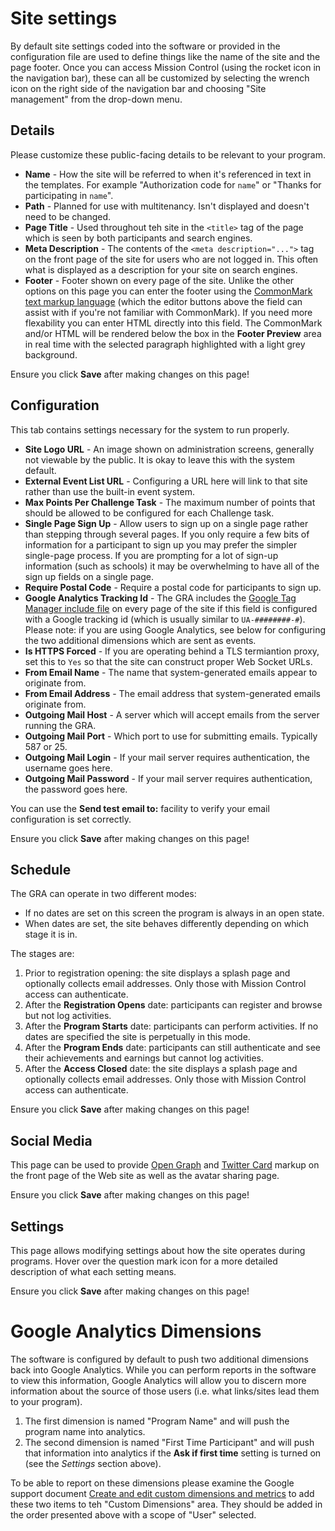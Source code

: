 # Site settings

By default site settings coded into the software or provided in the configuration file are used to define things like the name of the site and the page footer. Once you can access Mission Control (using the rocket icon in the navigation bar), these can all be customized by selecting the wrench icon on the right side of the navigation bar and choosing "Site management" from the drop-down menu.

## Details

Please customize these public-facing details to be relevant to your program.

- **Name** - How the site will be referred to when it's referenced in text in the templates. For example "Authorization code for `name`" or "Thanks for participating in `name`".
- **Path** - Planned for use with multitenancy. Isn't displayed and doesn't need to be changed.
- **Page Title** - Used throughout teh site in the `<title>` tag of the page which is seen by both participants and search engines.
- **Meta Description** - The contents of the `<meta description="...">` tag on the front page of the site for users who are not logged in. This often what is displayed as a description for your site on search engines.
- **Footer** - Footer shown on every page of the site. Unlike the other options on this page you can enter the footer using the [CommonMark text markup language](https://commonmark.org/) (which the editor buttons above the field can assist with if you're not familiar with CommonMark). If you need more flexability you can enter HTML directly into this field. The CommonMark and/or HTML will be rendered below the box in the **Footer Preview** area in real time with the selected paragraph highlighted with a light grey background.

Ensure you click **Save** after making changes on this page!

## Configuration

This tab contains settings necessary for the system to run properly.

- **Site Logo URL** - An image shown on administration screens, generally not viewable by the public. It is okay to leave this with the system default.
- **External Event List URL** - Configuring a URL here will link to that site rather than use the built-in event system.
- **Max Points Per Challenge Task** - The maximum number of points that should be allowed to be configured for each Challenge task.
- **Single Page Sign Up** - Allow users to sign up on a single page rather than stepping through several pages. If you only require a few bits of information for a participant to sign up you may prefer the simpler single-page process. If you are prompting for a lot of sign-up information (such as schools) it may be overwhelming to have all of the sign up fields on a single page.
- **Require Postal Code** - Require a postal code for participants to sign up.
- **Google Analytics Tracking Id** - The GRA includes the [Google Tag Manager include file](https://developers.google.com/analytics/devguides/collection/gtagjs/) on every page of the site if this field is configured with a Google tracking id (which is usually similar to `UA-########-#`). Please note: if you are using Google Analytics, see below for configuring the two additional dimensions which are sent as events.
- **Is HTTPS Forced** - If you are operating behind a TLS termiantion proxy, set this to `Yes` so that the site can construct proper Web Socket URLs.
- **From Email Name** - The name that system-generated emails appear to originate from.
- **From Email Address** - The email address that system-generated emails originate from.
- **Outgoing Mail Host** - A server which will accept emails from the server running the GRA.
- **Outgoing Mail Port** - Which port to use for submitting emails. Typically 587 or 25.
- **Outgoing Mail Login** - If your mail server requires authentication, the username goes here.
- **Outgoing Mail Password** - If your mail server requires authentication, the password goes here.

You can use the **Send test email to:** facility to verify your email configuration is set correctly.

Ensure you click **Save** after making changes on this page!

## Schedule

The GRA can operate in two different modes:

- If no dates are set on this screen the program is always in an open state.
- When dates are set, the site behaves differently depending on which stage it is in.

The stages are:

1. Prior to registration opening: the site displays a splash page and optionally collects email addresses. Only those with Mission Control access can authenticate.
2. After the **Registration Opens** date: participants can register and browse but not log activities.
3. After the **Program Starts** date: participants can perform activities. If no dates are specified the site is perpetually in this mode.
4. After the **Program Ends** date: participants can still authenticate and see their achievements and earnings but cannot log activities.
5. After the **Access Closed** date: the site displays a splash page and optionally collects email addresses. Only those with Mission Control access can authenticate.

Ensure you click **Save** after making changes on this page!

## Social Media

This page can be used to provide [Open Graph](https://developers.facebook.com/docs/sharing/webmasters/#markup) and [Twitter Card](https://developer.twitter.com/en/docs/tweets/optimize-with-cards/guides/getting-started.html) markup on the front page of the Web site as well as the avatar sharing page.

Ensure you click **Save** after making changes on this page!

## Settings

This page allows modifying settings about how the site operates during programs. Hover over the question mark icon for a more detailed description of what each setting means.

Ensure you click **Save** after making changes on this page!

# Google Analytics Dimensions

The software is configured by default to push two additional dimensions back into Google Analytics. While you can perform reports in the software to view this information, Google Analytics will allow you to discern more information about the source of those users (i.e. what links/sites lead them to your program).

1. The first dimension is named "Program Name" and will push the program name into analytics.
2. The second dimension is named "First Time Participant" and will push that information into analytics if the **Ask if first time** setting is turned on (see the _Settings_ section above).

To be able to report on these dimensions please examine the Google support document [Create and edit custom dimensions and metrics](https://support.google.com/analytics/answer/2709829) to add these two items to teh "Custom Dimensions" area. They should be added in the order presented above with a scope of "User" selected.
